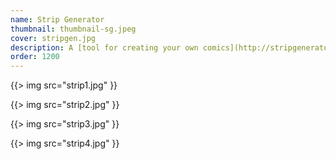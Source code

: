 ```yaml
---
name: Strip Generator
thumbnail: thumbnail-sg.jpeg
cover: stripgen.jpg
description: A [tool for creating your own comics](http://stripgenerator.com/) with custom designed characters, objects and elements. Created in 2005 as a simple flash tool, later it grew into a large community, which currently has over 350.000 registered users and has generated over 800.000 comics. The project was developed with 3fs and awarded as top game on Europrix Top talent award 2005 and as best interactive content at Magdalena 05.
order: 1200
---
```


{{> img src="strip1.jpg" }}

{{> img src="strip2.jpg" }}

{{> img src="strip3.jpg" }}

{{> img src="strip4.jpg" }}
